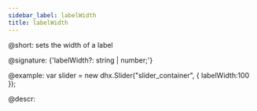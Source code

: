 ```yaml
---
sidebar_label: labelWidth
title: labelWidth
---          
```


@short: sets the width of a label

@signature: {'labelWidth?: string | number;'}

@example:
var slider = new dhx.Slider("slider_container", {
    labelWidth:100
});

@descr:

[comment]: # (@related: slider/initializing_slider.md#configuration-properties)
